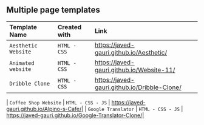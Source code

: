 
## Multiple page templates 


| Template  Name  | Created with    | Link               |
| :-------- | :------- | :------------------------- |
| `Aesthetic Website ` | `HTML - CSS` |https://javed-gauri.github.io/Aesthetic/ |
| `Animated website` | `HTML - CSS` | https://javed-gauri.github.io/Website-11/|
| `Dribble Clone` | `HTML - CSS` | https://javed-gauri.github.io/Dribble-Clone/|

| `Coffee Shop Website` | `HTML - CSS - JS` | https://javed-gauri.github.io/Alpino-s-Cafe/|
| `Google Translator` | `HTML - CSS - JS` | https://javed-gauri.github.io/Google-Translator-Clone/|


